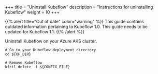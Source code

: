 +++
title = "Uninstall Kubeflow"
description = "Instructions for uninstalling Kubeflow"
weight = 10
+++

{{% alert title="Out of date" color="warning" %}}
This guide contains outdated information pertaining to Kubeflow 1.0. This guide
needs to be updated for Kubeflow 1.1.
{{% /alert %}}


Uninstall Kubeflow on your Azure AKS cluster.

```
# Go to your Kubeflow deployment directory
cd ${KF_DIR}

# Remove Kubeflow
kfctl delete -f ${CONFIG_FILE}
```